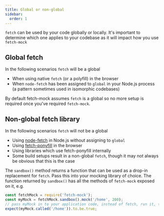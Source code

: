 ```yaml
---
title: Global or non-global
sidebar:
  order: 1
---
```


`fetch` can be used by your code globally or locally. It's important to determine which one applies to your codebase as it will impact how you use `fetch-mock`

## Global fetch

In the following scenarios `fetch` will be a global

- When using native `fetch` (or a polyfill) in the browser
- When `node-fetch` has been assigned to `global` in your Node.js process (a pattern sometimes used in isomorphic codebases)

By default fetch-mock assumes `fetch` is a global so no more setup is required once you've required `fetch-mock`.

## Non-global fetch library

In the following scenarios `fetch` will not be a global

- Using [node-fetch](https://www.npmjs.com/package/node-fetch) in Node.js without assigning to `global`
- Using [fetch-ponyfill](https://www.npmjs.com/package/fetch-ponyfill) in the browser
- Using libraries which use fetch-ponyfill internally
- Some build setups result in a non-global `fetch`, though it may not always be obvious that this is the case

The `sandbox()` method returns a function that can be used as a drop-in replacement for `fetch`. Pass this into your mocking library of choice. The function returned by `sandbox()` has all the methods of `fetch-mock` exposed on it, e.g.

```js
const fetchMock = require('fetch-mock');
const myMock = fetchMock.sandbox().mock('/home', 200);
// pass myMock in to your application code, instead of fetch, run it, then...
expect(myMock.called('/home')).to.be.true;
```
